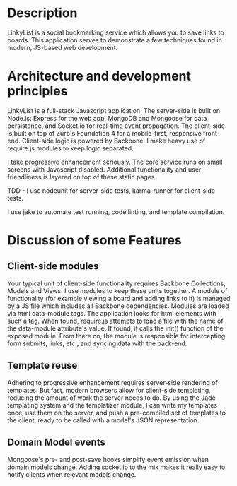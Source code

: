 # Description
LinkyList is a social bookmarking service which allows you to save links to boards. This application serves to
demonstrate a few techniques found in modern, JS-based web development.

# Architecture and development principles
LinkyList is a full-stack Javascript application. The server-side is built on Node.js: Express for the web app,
MongoDB and Mongoose for data persistence, and Socket.io for real-time event propagation. The
client-side is built on top of Zurb's Foundation 4 for a mobile-first, responsive front-end. Client-side logic is
powered by Backbone. I make heavy use of require.js modules to keep logic separated.

I take progressive enhancement seriously. The core service runs on small screens with Javascript disabled. Additional
 functionality and user-friendliness is layered on top of these static pages.

TDD - I use nodeunit for server-side tests, karma-runner for client-side tests.

I use jake to automate test running, code linting, and template compilation.

# Discussion of some Features

## Client-side modules
Your typical unit of client-side functionality requires Backbone Collections, Models and Views. I use modules to keep
 these units together. A module of functionality (for example viewing a board and adding links to it) is managed by
a JS file which includes all Backbone dependencies. Modules are loaded via html data-module tags. The application
looks for html elements with such a tag. When found, require.js attempts to load a file with the name of the
data-module attribute's value. If found, it calls the init() function of the exposed module. From there on,
the module is responsible for intercepting form submits, links, etc., and syncing data with the back-end.

## Template reuse
Adhering to progressive enhancement requires server-side rendering of templates. But fast,
modern browsers allow for client-side templating, reducing the amount of work the server needs to do. By using the
Jade templating system and the templatizer module, I can write my templates once, use them on the server,
and push a pre-compiled set of templates to the client, ready to be called with a model's JSON representation.

## Domain Model events
Mongoose's pre- and post-save hooks simplify event emission when domain models change. Adding socket.io to the mix
makes it really easy to notify clients when relevant models change.